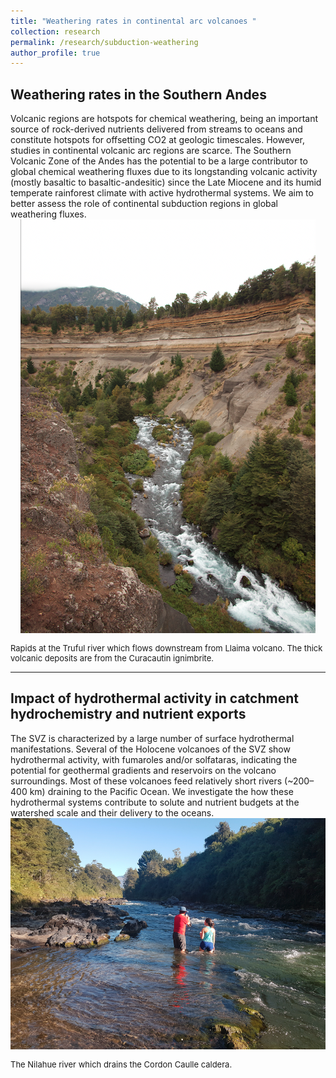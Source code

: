 ```yaml
---
title: "Weathering rates in continental arc volcanoes "
collection: research
permalink: /research/subduction-weathering
author_profile: true
---
```


<h2><b>Weathering rates in the Southern Andes</b></h2> 
Volcanic regions are hotspots for chemical weathering, being an important source of rock-derived nutrients delivered from streams to oceans and constitute hotspots for offsetting CO2 at geologic timescales. However, studies in continental volcanic arc regions are scarce. The Southern Volcanic Zone of the Andes has the potential to be a large contributor to global chemical weathering fluxes due to its longstanding volcanic activity (mostly basaltic to basaltic-andesitic) since the Late Miocene and its humid temperate rainforest climate with active hydrothermal systems. We aim to better assess the role of continental subduction regions in global weathering fluxes.

<center><img style="float: center;" src="/images/truful-river.png" alt="Truful river, Araucania"></center>
<p style="font-size:small">Rapids at the Truful river which flows downstream from Llaima volcano. The thick volcanic deposits are from the Curacautin ignimbrite.</p>

---
<h2><b>Impact of hydrothermal activity in catchment hydrochemistry and nutrient exports</b></h2> 
The SVZ is characterized by a large number of surface hydrothermal manifestations. Several of the Holocene volcanoes of the SVZ show hydrothermal activity, with fumaroles and/or solfataras, indicating the potential for geothermal gradients and reservoirs on the volcano surroundings. Most of these volcanoes feed relatively short rivers (~200–400 km) draining to the Pacific Ocean. We investigate the how these hydrothermal systems contribute to solute and nutrient budgets at the watershed scale and their delivery to the oceans.

<center><img style="float: center;" src="/images/nilahue-river.png" alt="Nilahue river"></center>
<p style="font-size:small">The Nilahue river which drains the Cordon Caulle caldera.</p>
